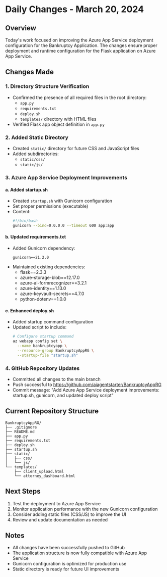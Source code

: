 # Daily Changes - March 20, 2024

## Overview
Today's work focused on improving the Azure App Service deployment configuration for the Bankruptcy Application. The changes ensure proper deployment and runtime configuration for the Flask application on Azure App Service.

## Changes Made

### 1. Directory Structure Verification
- Confirmed the presence of all required files in the root directory:
  - `app.py`
  - `requirements.txt`
  - `deploy.sh`
  - `templates/` directory with HTML files
- Verified Flask app object definition in `app.py`

### 2. Added Static Directory
- Created `static/` directory for future CSS and JavaScript files
- Added subdirectories:
  - `static/css/`
  - `static/js/`

### 3. Azure App Service Deployment Improvements

#### a. Added startup.sh
- Created `startup.sh` with Gunicorn configuration
- Set proper permissions (executable)
- Content:
  ```bash
  #!/bin/bash
  gunicorn --bind=0.0.0.0 --timeout 600 app:app
  ```

#### b. Updated requirements.txt
- Added Gunicorn dependency:
  ```
  gunicorn==21.2.0
  ```
- Maintained existing dependencies:
  - flask==2.3.3
  - azure-storage-blob==12.17.0
  - azure-ai-formrecognizer==3.2.1
  - azure-identity==1.13.0
  - azure-keyvault-secrets==4.7.0
  - python-dotenv==1.0.0

#### c. Enhanced deploy.sh
- Added startup command configuration
- Updated script to include:
  ```bash
  # Configure startup command
  az webapp config set \
    --name bankruptcyapp \
    --resource-group BankruptcyAppRG \
    --startup-file "startup.sh"
  ```

### 4. GitHub Repository Updates
- Committed all changes to the main branch
- Push successful to https://github.com/aiagentstarter/BankruptcyAppRG
- Commit message: "Add Azure App Service deployment improvements: startup.sh, gunicorn, and updated deploy script"

## Current Repository Structure
```
BankruptcyAppRG/
├── .gitignore
├── README.md
├── app.py
├── requirements.txt
├── deploy.sh
├── startup.sh
├── static/
│   ├── css/
│   └── js/
└── templates/
    ├── client_upload.html
    └── attorney_dashboard.html
```

## Next Steps
1. Test the deployment to Azure App Service
2. Monitor application performance with the new Gunicorn configuration
3. Consider adding static files (CSS/JS) to improve the UI
4. Review and update documentation as needed

## Notes
- All changes have been successfully pushed to GitHub
- The application structure is now fully compatible with Azure App Service
- Gunicorn configuration is optimized for production use
- Static directory is ready for future UI improvements 